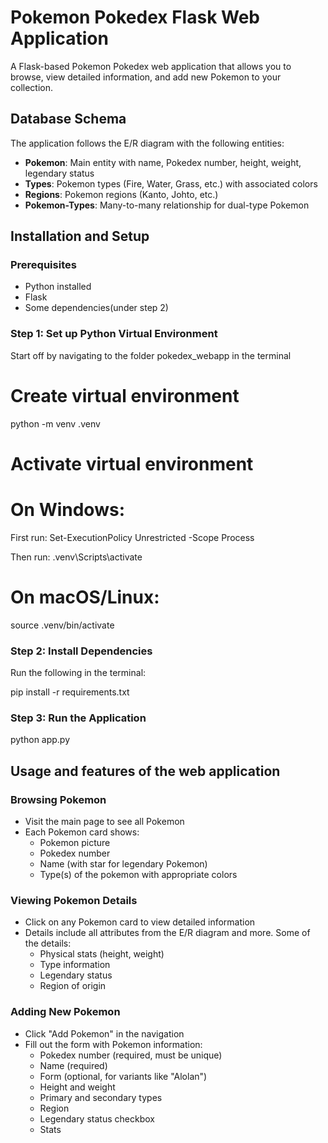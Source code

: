 ﻿# Pokemon Pokedex Flask Web Application
A Flask-based Pokemon Pokedex web application that allows you to browse, view detailed information, and add new Pokemon to your collection.

## Database Schema
The application follows the E/R diagram with the following entities:
- **Pokemon**: Main entity with name, Pokedex number, height, weight, legendary status
- **Types**: Pokemon types (Fire, Water, Grass, etc.) with associated colors
- **Regions**: Pokemon regions (Kanto, Johto, etc.)
- **Pokemon-Types**: Many-to-many relationship for dual-type Pokemon

## Installation and Setup
### Prerequisites
- Python installed
- Flask
- Some dependencies(under step 2)

### Step 1: Set up Python Virtual Environment
Start off by navigating to the folder pokedex_webapp in the terminal

# Create virtual environment
python -m venv .venv

# Activate virtual environment
# On Windows:
First run:
Set-ExecutionPolicy Unrestricted -Scope Process

Then run:
.venv\Scripts\activate
# On macOS/Linux:
source .venv/bin/activate


### Step 2: Install Dependencies
Run the following in the terminal:

pip install -r requirements.txt

### Step 3: Run the Application
python app.py

## Usage and features of the web application
### Browsing Pokemon
- Visit the main page to see all Pokemon
- Each Pokemon card shows:
  - Pokemon picture
  - Pokedex number
  - Name (with star for legendary Pokemon)
  - Type(s) of the pokemon with appropriate colors

### Viewing Pokemon Details
- Click on any Pokemon card to view detailed information
- Details include all attributes from the E/R diagram and more. Some of the details:
  - Physical stats (height, weight)
  - Type information
  - Legendary status
  - Region of origin

### Adding New Pokemon
- Click "Add Pokemon" in the navigation
- Fill out the form with Pokemon information:
  - Pokedex number (required, must be unique)
  - Name (required)
  - Form (optional, for variants like "Alolan")
  - Height and weight
  - Primary and secondary types
  - Region
  - Legendary status checkbox
  - Stats

